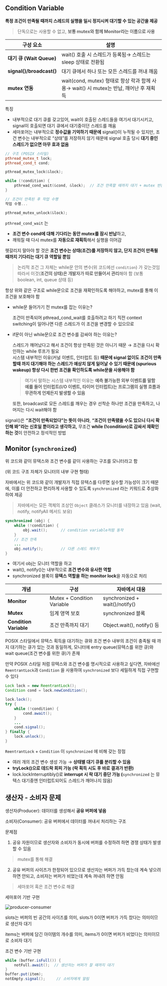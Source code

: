 ## Condition Variable

**특정 조건이 만족될 때까지 스레드의 실행을 일시 정지시켜 대기할 수 있는 공간을 제공**

> 단독으로는 사용할 수 없고, **보통 mutex와 함께 Monitor라는 이름으로 사용**
> 

| **구성 요소** | **설명** |
| --- | --- |
| **대기 큐 (Wait Queue)** | wait() 호출 시 스레드가 등록됨→ 스레드는 sleep 상태로 전환됨 |
| **signal()/broadcast()** | 대기 큐에서 하나 또는 모든 스레드를 꺼내 깨움 |
| **mutex 연동** | wait(cond, mutex) 형태로 항상 락과 함께 사용→ wait() 시 mutex는 반납, 깨어난 후 재획득 |

특징

- 내부적으로 대기 큐를 갖고있어, wait이 호출된 스레드들을 여기서 대기시키고, signal이 호출되면 대기 큐에서 대기중이던 스레드를 깨움
- 세마포어는 내부적으로 **정수값을 기억하기 때문에** signal()이 누적될 수 있지만, 조건 변수는 내부적으로 “상태”를 저장하지 않기 때문에 signal 호출 당시 **대기 중인 스레드가 없으면 아무 효과 없음**

```cpp
// 구조 (POSIX 스타일)
pthread_mutex_t lock;
pthread_cond_t cond;

pthread_mutex_lock(&lock);

while (!condition) {
    pthread_cond_wait(&cond, &lock);  // 조건 만족할 때까지 대기 + mutex 반환
}

// 조건이 만족된 후 작업 수행
작업 수행...

pthread_mutex_unlock(&lock);
```

`pthread_cond_wait` 는 

- **조건 변수 cond에 대해 기다리는 동안 mutex를 잠시 반납**하고,
- 깨워질 때 다시 mutex를 **자동으로 재획득**해서 실행을 이어감

헷갈리지 말아야 할 것은 **조건 변수는 상태(조건)를 저장하지 않고, 단지 조건이 만족될 때까지 기다리는 대기 큐 역할일 뿐임**

> 논리적 조건 그 자체는 while문 안의 변수(위 코드에선 `condition`) 가 갖는것임
따라서 이것(**조건의 상태)은 개발자가 따로 만들어서 관리**해야 함 (보통 boolean, int, queue 상태 등)
> 

항상 위와 같은 구조로 while문으로 조건을 재확인하도록 해야하고, mutex를 통해 이 조건을 보호해야 함

- while문 들어가기 전 mutex를 잡는 이유는?
    
    조건이 만족되어 pthread_cond_wait를 호출하려고 하기 직전 context switching이 일어나면 다른 스레드가 이 조건을 변경할 수 있으므로
    
- if문이 아닌 while문으로 조건 변수를 감싸야 하는 이유는?
    
    스레드가 깨어났다고 해서 조건이 항상 만족된 것은 아니기 때문 → 조건을 다시 확인하는 while 루프가 필요   
    시스템 내부적인 이유(커널 이벤트, 인터럽트 등) **때문에 signal 없이도 조건이 만족할때 까지 대기해야 하는 스레드가 예상치 않게 일어날 수 있기 때문에 (spurious wakeup) 항상 다시 한번 조건을 확인하도록 while문을 사용해야 함**
    
    > 여기서 말하는 시스템 내부적인 이유는 **예측 불가능한 외부 이벤트를 말함   
    예를 들어 인터럽트(I/O 이벤트, 타이머 인터럽트)는 프로그램의 실행 흐름과 무관하게 언제든지 발생할 수 있음**
    > 
    
    또한, broadcast로 모든 스레드를 깨우는 경우 선착순 하나만 조건을 만족하고, 나머지는 다시 wait해야 함
    

signal()은 **“조건이 만족되었다”는 뜻이 아니라**, **“조건이 만족됐을 수도 있으니 다시 확인해 봐”라는 신호일 뿐이라고 생각하고,** 무조건 **while (!condition)로 감싸서 재확인하는 것**이 안전하고 정석적인 방법

## Monitor (`synchronized`)

위 코드와 같이 뮤텍스와 조건 변수를 같이 사용하는 구조를 모니터라고 함

(위 코드 구조 자체가 모니터의 내부 구현 형태)

자바에서는 위 코드와 같이 개발자가 직접 뮤텍스를 다루면 실수할 가능성이 크기 때문에, 이를 더 안전하고 편리하게 사용할 수 있도록 `synchronized` 라는 키워드로 추상화하여 제공

> 자바에서는 모든 객체의 조상인 `Object` 클래스가 모니터를 내장하고 있음 (wait, notify, notifyAll 메서드 보유)
> 

```java
synchronized (obj) {
    while (!condition) {
        obj.wait();      // condition variable처럼 동작
    }
    // 조건 만족
    ...
    obj.notify();        // 다른 스레드 깨우기
}
```

- 여기서 obj는 모니터 역할을 하고
- wait(), notify()는 내부적으로 **조건 변수와 유사한 역할**
- synchronized 블록이 **뮤텍스 역할을 하는 monitor lock**을 자동으로 처리

| **개념** | **구성** | **자바에서 대응** |
| --- | --- | --- |
| **Monitor** | Mutex + Condition Variable | synchronized + wait()/notify() |
| **Mutex** | 임계 영역 보호 | synchronized 블록 |
| **Condition Variable** | 조건 만족까지 대기 | Object.wait(), notify() 등 |

POSIX 스타일에서 뮤텍스 획득을 대기하는 큐와 조건 변수 내부의 조건이 충족될 때 까지 대기하는 큐가 있는 것과 동일하게, 모니터에 entry queue(뮤텍스를 위한 큐)와 wait queue(조건 변수를 위한 큐)가 존재

만약 POSIX 스타일 처럼 뮤텍스와 조건 변수를 명시적으로 사용하고 싶다면, 자바에선 `ReentrantLock`과 `Condition` 을 사용하여 `synchronized`  보다 세밀하게 직접 구현할 수 있다

```java
Lock lock = new ReentrantLock();
Condition cond = lock.newCondition();

lock.lock();
try {
    while (!condition) {
        cond.await();
    }
    ...
    cond.signal();
} finally {
    lock.unlock();
}
```

`ReentrantLock` + `Condition` 이 `synchronized` 에 비해 갖는 장점

- 여러 개의 조건 변수 생성 가능 → **상태별 대기 큐를 분리할 수 있음**
- **tryLock()으로 데드락 회피 가능 (락 획득 시도 후 바로 결과가 반환)**
- lock.lockInterruptibly()로 **interrupt 시 락 대기 중단 가능 (**`synchronized` 는 뮤텍스 대기중엔 인터럽트되어도 스레드가 깨어나지 않음)


## 생산자 - 소비자 문제

생산자(Producer): 데이터를 생성해서 **공유 버퍼에 넣음**

소비자(Consumer): 공유 버퍼에서 데이터를 꺼내서 처리하는 구조

문제점

1. 공유 자원이므로 생산자와 소비자가 동시에 버퍼를 수정하려 하면 경쟁 상태가 발생할 수 있음

> mutex를 통해 해결
> 
2. 공유 버퍼의 사이즈가 한정되어 있으므로 생산자는 버퍼가 가득 찼는데 계속 넣으려 하면 안되고, 소비자는 버퍼가 비었는데 계속 꺼내려 하면 안됨

> 세마포어 혹은 조건 변수로 해결
> 

세마포어 기반 구현

![producer-consumer](https://github.com/user-attachments/assets/cb0b7462-51a8-47e7-a139-74304c713e90)


slots는 버퍼의 빈 공간의 사이즈를 의미, slots가 0이면 버퍼가 가득 찼다는 의미이므로 생산자 대기

items는 버퍼에 담긴 아이템의 개수를 의미, items가 0이면 버퍼가 비었다는 의미이므로 소비자 대기

조건 변수 기반 구현

```java
while (buffer.isFull()) {
    notFull.await();  // 생산자는 버퍼가 찰 때까지 대기
}
buffer.put(item);
notEmpty.signal();     // 소비자에게 알림
```
